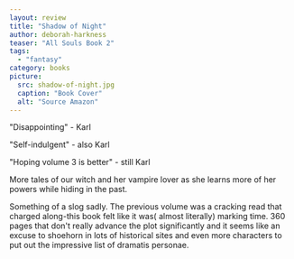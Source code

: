```yaml
---
layout: review
title: "Shadow of Night"
author: deborah-harkness
teaser: "All Souls Book 2"
tags:
  - "fantasy"
category: books
picture:
  src: shadow-of-night.jpg
  caption: "Book Cover"
  alt: "Source Amazon"
---
```


"Disappointing" - Karl

"Self-indulgent" - also Karl

"Hoping volume 3 is better" - still Karl

More tales of our witch and her vampire lover as she learns more of her powers while
hiding in the past.

Something of a slog sadly. The previous volume was a cracking read that charged along-this 
book felt like it was( almost literally) marking time. 360 pages that don't really advance 
the plot significantly and it seems like an excuse to shoehorn in lots of historical sites 
and even more characters to put out the impressive list of dramatis personae.